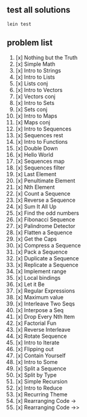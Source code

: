## test all solutions
```
lein test
```

## problem list
001. [x] Nothing but the Truth
002. [x] Simple Math
003. [x] Intro to Strings
004. [x] Intro to Lists
005. [x] Lists conj
006. [x] Intro to Vectors
007. [x] Vectors conj
008. [x] Intro to Sets
009. [x] Sets conj
010. [x] Intro to Maps
011. [x] Maps conj
012. [x] Intro to Sequences
013. [x] Sequences rest
014. [x] Intro to Functions
015. [x] Double Down
016. [x] Hello World
017. [x] Sequences map
018. [x] Sequences filter
019. [x] Last Element
020. [x] Penultimate Element
021. [x] Nth Element
022. [x] Count a Sequence
023. [x] Reverse a Sequence
024. [x] Sum It All Up
025. [x] Find the odd numbers
026. [x] Fibonacci Sequence
027. [x] Palindrome Detector
028. [x] Flatten a Sequence
029. [x] Get the Caps
030. [x] Compress a Sequence
031. [x] Pack a Sequence
032. [x] Duplicate a Sequence
033. [x] Replicate a Sequence
034. [x] Implement range
035. [x] Local bindings
036. [x] Let it Be
037. [x] Regular Expressions
038. [x] Maximum value
039. [x] Interleave Two Seqs
040. [x] Interpose a Seq
041. [x] Drop Every Nth Item
042. [x] Factorial Fun
043. [x] Reverse Interleave
044. [x] Rotate Sequence
045. [x] Intro to Iterate
046. [x] Flipping out
047. [x] Contain Yourself
048. [x] Intro to Some
049. [x] Split a Sequence
050. [x] Split by Type
057. [x] Simple Recursion
064. [x] Intro to Reduce
068. [x] Recurring Theme
071. [x] Rearranging Code ->
072. [x] Rearranging Code ->>
